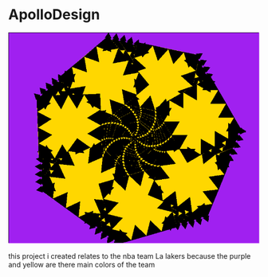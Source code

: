 # ApolloDesign

<img src="https://github.com/Smujib2869/ApolloDesign/blob/master/Annotation%202019-11-07%20092853.png">

<p> this project i created relates to the nba team La lakers because the purple and yellow are there main colors of the team
  
